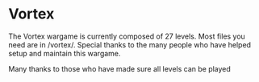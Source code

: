 # Vortex

The Vortex wargame is currently composed of 27 levels. Most files you need are in /vortex/. Special thanks to the many people who have helped setup and maintain this wargame.

Many thanks to those who have made sure all levels can be played
